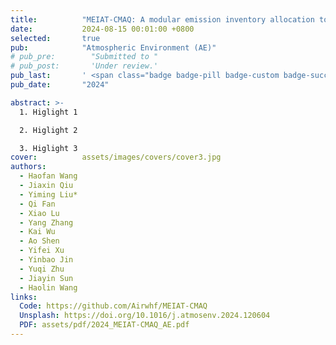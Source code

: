 ```yaml
---
title:          "MEIAT-CMAQ: A modular emission inventory allocation tool for Community Multiscale Air Quality Model"
date:           2024-08-15 00:01:00 +0800
selected:       true
pub:            "Atmospheric Environment (AE)"
# pub_pre:        "Submitted to "
# pub_post:       'Under review.'
pub_last:       ' <span class="badge badge-pill badge-custom badge-success">Spotlight</span>'
pub_date:       "2024"

abstract: >-
  1. Higlight 1

  2. Higlight 2

  3. Higlight 3
cover:          assets/images/covers/cover3.jpg
authors:
  - Haofan Wang
  - Jiaxin Qiu
  - Yiming Liu*
  - Qi Fan
  - Xiao Lu
  - Yang Zhang
  - Kai Wu
  - Ao Shen
  - Yifei Xu
  - Yinbao Jin
  - Yuqi Zhu
  - Jiayin Sun
  - Haolin Wang
links:
  Code: https://github.com/Airwhf/MEIAT-CMAQ
  Unsplash: https://doi.org/10.1016/j.atmosenv.2024.120604
  PDF: assets/pdf/2024_MEIAT-CMAQ_AE.pdf
---
```

